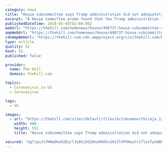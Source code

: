 ```yaml
---
category: news
title: "House subcommittee says Trump administration did not adequately screen travelers from Italy, South Korea for COVID-19"
excerpt: "A House committee probe found that the Trump administration failed to adequately screen travelers from Italy and South Korea in early March after both countries showed earlier outbreaks of the coronavirus."
publishedDateTime: 2020-05-08T02:08:00Z
webUrl: "https://thehill.com/homenews/house/496737-house-subcommittee-says-trump-administration-did-not-adequately-screen"
ampWebUrl: "https://thehill.com/homenews/house/496737-house-subcommittee-says-trump-administration-did-not-adequately-screen?amp"
cdnAmpWebUrl: "https://thehill-com.cdn.ampproject.org/c/s/thehill.com/homenews/house/496737-house-subcommittee-says-trump-administration-did-not-adequately-screen?amp"
type: article
quality: 52
heat: 52
published: false

provider:
  name: The Hill
  domain: thehill.com

topics:
  - Coronavirus in US
  - Coronavirus

tags:
  - US

images:
  - url: "https://thehill.com/sites/default/files/krishnamoorthiraja_120718sr_lead.jpg"
    width: 980
    height: 551
    title: "House subcommittee says Trump administration did not adequately screen travelers from Italy, South Korea for COVID-19"

secured: "ng7/puJifHNwDke62Ea/l3i8kjbS2HnaVKOSu1HiZlVPhNoyYc1Tlxx7yGABHu7ylo1mVHYykcdAvoWXHCpwxn5oto6KrqQVnLlnxhAOsZAdUdX4xCTNfX7ltYzhpg4U2CHgavqIz/hDbEyM6V9OBC2JuzZJQ5tlZM78g2F2ezuteduNe7YuVQPArgnH6FPSMfhHXaf2V4HyfdIPzVa55VIVpxoDti5Oyw8oP3/QuHDk7xa2iNPBe9eCqBJOzs0rDLPVkfwan9ZxGxtjzpO6QuQI8jqV2ezdW+SVBiIGoXDwKJNL4+So59J573DXDv/2I2a9Hph3ChAW8XuX+SJw+ZH2eeOSkHjU82ItspPU03WZq51DPU2lCVlxEILlUipLkuWMNR0F/uK0ik71V1K2y4NMPoveBuH8o+DRaLN7hyiJcH26SX0ju4mMEgcienRkj766Ni6KMlgWA/zqq0McIf9jzVeX94ojP4LMS30UYPU=;xxdUaxLLOS8xAZPJJ2QMoQ=="
---
```


